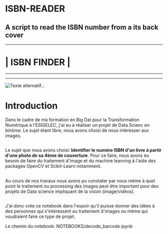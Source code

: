 # ISBN-READER
A script to read the ISBN number from a its back cover
--- 
---
#                               | **ISBN FINDER** |
---
---




![Texte alternatif…](https://drive.google.com/uc?id=1cwOYZe05eMbmXG8blRm3ROnwKLyxbqCx)

# **Introduction**

Dans le cadre de ma formation en Big Dat pour la Transformation Numérique à l'ESIGELEC, j'ai eu à réaliser un projet de Data Scienc en binôme. Le sujet étant libre, nous avons choisi de nous intéresser aux images.
##  
Le sujet que nous avons choisi:<B> Identifier le numéro ISBN d'un livre à partir d'une photo de sa 4ème de couverture</B>. Pour ce faire, nous avons eu besoin de faire du traitement d'image et du machine learning à l'aide des packages OpenCV et Scikit-Learn notamment. 
##  
Au cours de nos travaux nous avons pu constater par nous même à quel point le traitement ou processing des images peut être important pour des projets de Data science impliquant de la vision (image/vidéos). 
##               

J'ai donc crée ce notebook dans l'espoir qu'il puisse donner des idées à des personnes qui s'intéressent au traitement d'images ou même qui voudraient faire ce type de projet.


Le chemin du notebook: NOTEBOOKS/decode_barcode.ipynb

